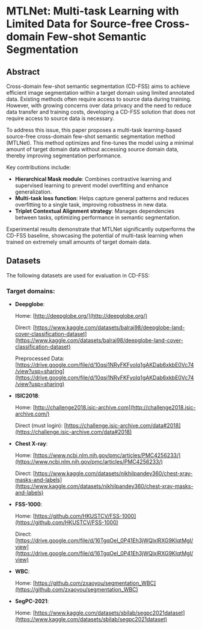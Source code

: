 ﻿
# MTLNet: Multi-task Learning with Limited Data for Source-free Cross-domain Few-shot Semantic Segmentation

## Abstract

Cross-domain few-shot semantic segmentation (CD-FSS) aims to achieve efficient image segmentation within a target domain using limited annotated data. Existing methods often require access to source data during training. However, with growing concerns over data privacy and the need to reduce data transfer and training costs, developing a CD-FSS solution that does not require access to source data is necessary. 

To address this issue, this paper proposes a multi-task learning-based source-free cross-domain few-shot semantic segmentation method (MTLNet). This method optimizes and fine-tunes the model using a minimal amount of target domain data without accessing source domain data, thereby improving segmentation performance.  

Key contributions include:
- **Hierarchical Mask module**: Combines contrastive learning and supervised learning to prevent model overfitting and enhance generalization.
- **Multi-task loss function**: Helps capture general patterns and reduces overfitting to a single task, improving robustness in new data.
- **Triplet Contextual Alignment strategy**: Manages dependencies between tasks, optimizing performance in semantic segmentation.

Experimental results demonstrate that MTLNet significantly outperforms the CD-FSS baseline, showcasing the potential of multi-task learning when trained on extremely small amounts of target domain data.



## Datasets

[](https://github.com/slei109/PATNet?tab=readme-ov-file#datasets)

The following datasets are used for evaluation in CD-FSS:

### Target domains:

[](https://github.com/slei109/PATNet?tab=readme-ov-file#target-domains)

-   **Deepglobe**:
    
    Home:  [http://deepglobe.org/](http://deepglobe.org/)
    
    Direct:  [https://www.kaggle.com/datasets/balraj98/deepglobe-land-cover-classification-dataset](https://www.kaggle.com/datasets/balraj98/deepglobe-land-cover-classification-dataset)
    
    Preprocessed Data:  [https://drive.google.com/file/d/10qsi1NRyFKFyoIq1gAKDab6xkbE0Vc74/view?usp=sharing](https://drive.google.com/file/d/10qsi1NRyFKFyoIq1gAKDab6xkbE0Vc74/view?usp=sharing)
    
-   **ISIC2018**:
    
    Home:  [http://challenge2018.isic-archive.com](http://challenge2018.isic-archive.com/)
    
    Direct (must login):  [https://challenge.isic-archive.com/data#2018](https://challenge.isic-archive.com/data#2018)

    
-   **Chest X-ray**:
    
    Home:  [https://www.ncbi.nlm.nih.gov/pmc/articles/PMC4256233/](https://www.ncbi.nlm.nih.gov/pmc/articles/PMC4256233/)
    
    Direct:  [https://www.kaggle.com/datasets/nikhilpandey360/chest-xray-masks-and-labels](https://www.kaggle.com/datasets/nikhilpandey360/chest-xray-masks-and-labels)

-   **FSS-1000**:
    
    Home:  [https://github.com/HKUSTCV/FSS-1000](https://github.com/HKUSTCV/FSS-1000)
    
    Direct:  [https://drive.google.com/file/d/16TgqOeI_0P41Eh3jWQlxlRXG9KIqtMgI/view](https://drive.google.com/file/d/16TgqOeI_0P41Eh3jWQlxlRXG9KIqtMgI/view)
    
-   **WBC**:
    
    Home:  [https://github.com/zxaoyou/segmentation_WBC](https://github.com/zxaoyou/segmentation_WBC)
    
-   **SegPC-2021**:
    
    Home:  [https://www.kaggle.com/datasets/sbilab/segpc2021dataset](https://www.kaggle.com/datasets/sbilab/segpc2021dataset)
    
    
